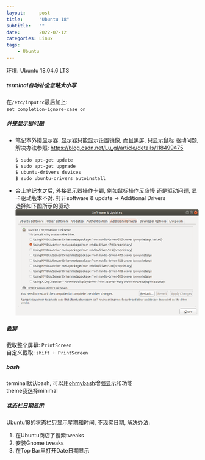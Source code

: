 ```yaml
---
layout:     post
title:      "Ubuntu 18"
subtitle:   ""
date:       2022-07-12
categories: Linux
tags:
    - Ubuntu
---
```


环境: Ubuntu 18.04.6 LTS

##### terminal自动补全忽略大小写

在`/etc/inputrc`最后加上:  
`set completion-ignore-case on`

##### 外接显示器问题

- 笔记本外接显示器, 显示器只能显示设置镜像, 而且黑屏, 只显示鼠标
  驱动问题, 解决办法参照: <https://blog.csdn.net/Lu_gl/article/details/118499475>  
  ```shell
  $ sudo apt-get update
  $ sudo apt-get upgrade
  $ ubuntu-drivers devices
  $ sudo ubuntu-drivers autoinstall
  ```
- 合上笔记本之后, 外接显示器操作卡顿, 例如鼠标操作反应慢
  还是驱动问题, 显卡驱动版本不对. 打开software & update -> Additional Drivers  
  选择如下图所示的驱动:  
  <img src="images/posts/gpu_driver.png">

##### 截屏

截取整个屏幕: `PrintScreen`  
自定义截取: `shift + PrintScreen`

##### bash

terminal默认bash, 可以用[ohmybash](https://github.com/ohmybash/oh-my-bash)增强显示和功能  
theme我选择minimal

##### 状态栏日期显示

Ubuntu18的状态栏只显示星期和时间, 不现实日期, 解决办法:
1. 在Ubuntu商店了搜索tweaks
2. 安装Gnome tweaks
3. 在Top Bar里打开Date日期显示